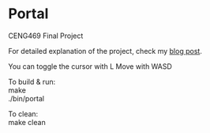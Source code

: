 # Portal
CENG469 Final Project

For detailed explanation of the project, check my [blog post](https://medium.com/@alikomurcu/portals-with-opengl-d74da6241dd4).

You can toggle the cursor with L
Move with WASD

To build & run:\
    make\
    ./bin/portal

To clean:\
    make clean
